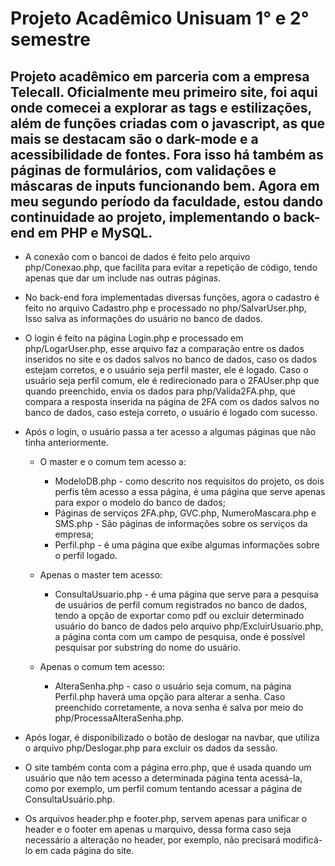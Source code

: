 # Projeto Acadêmico Unisuam 1° e 2° semestre
 
## Projeto acadêmico em parceria com a empresa Telecall. Oficialmente meu primeiro site, foi aqui onde comecei a explorar as tags e estilizações, além de funções criadas com o javascript, as que mais se destacam são o dark-mode e a acessibilidade de fontes. Fora isso há também as páginas de formulários, com validações e máscaras de inputs funcionando bem. Agora em meu segundo período da faculdade, estou dando continuidade ao projeto, implementando o back-end em PHP e MySQL.

* A conexão com o bancoi de dados é feito pelo arquivo php/Conexao.php, que facilita para evitar a repetição de código, tendo apenas que dar um include nas outras páginas.

* No back-end fora implementadas diversas funções, agora o cadastro é feito no arquivo Cadastro.php e processado no php/SalvarUser.php, Isso salva as informações do usuário no banco de dados.

* O login é feito na página Login.php e processado em php/LogarUser.php, esse arquivo faz a comparação entre os dados inseridos no site e os dados salvos no banco de dados, caso os dados estejam corretos, e o usuário seja perfil master, ele é logado. Caso o usuário seja perfil comum, ele é redirecionado para o 2FAUser.php que quando preenchido, envia os dados para php/Valida2FA.php, que compara a resposta inserida na página de 2FA com os dados salvos no banco de dados, caso esteja correto, o usuário é logado com sucesso.

* Após o login, o usuário passa a ter acesso a algumas páginas que não tinha anteriormente.
    - O master e o comum tem acesso a:
        - ModeloDB.php - como descrito nos requisitos do projeto, os dois perfis têm acesso a essa página, é uma página que serve apenas para expor o modelo do banco de dados;
        - Páginas de serviços 2FA.php, GVC.php, NumeroMascara.php e SMS.php - São páginas de informações sobre os serviços da empresa;
        - Perfil.php - é uma página que exibe algumas informações sobre o perfil logado.

    - Apenas o master tem acesso:
        - ConsultaUsuario.php - é uma página que serve para a pesquisa de usuários de perfil comum registrados no banco de dados, tendo a opção de exportar como pdf ou excluir determinado usuário do banco de dados pelo arquivo php/ExcluirUsuario.php, a página conta com um campo de pesquisa, onde é possível pesquisar por substring do nome do usuário.

    - Apenas o comum tem acesso:
        - AlteraSenha.php - caso o usuário seja comum, na página Perfil.php haverá uma opção para alterar a senha. Caso preenchido corretamente, a nova senha é salva por meio do php/ProcessaAlteraSenha.php.

* Após logar, é disponibilizado o botão de deslogar na navbar, que utiliza o arquivo php/Deslogar.php para excluir os dados da sessão.

* O site também conta com a página erro.php, que é usada quando um usuário que não tem acesso a determinada página tenta acessá-la, como por exemplo, um perfil comum tentando acessar a página de ConsultaUsuário.php.

* Os arquivos header.php e footer.php, servem apenas para unificar o header e o footer em apenas u marquivo, dessa forma caso seja necessário a alteração no header, por exemplo, não precisará modificá-lo em cada página do site.